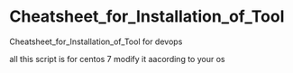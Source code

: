 # Cheatsheet_for_Installation_of_Tool
Cheatsheet_for_Installation_of_Tool for devops 


all this script is for centos 7 modify it aacording to your os 
